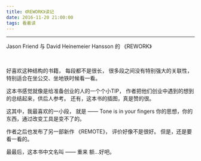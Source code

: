 ```yaml
---
title: 《REWORK》读记
date: 2016-11-20 21:00:00
tags: 看着读
---
```


----------

Jason Friend 与 David Heinemeier Hansson 的 《REWORK》


<!-- more -->
<br/>

好喜欢这种结构的书籍，
每段都不是很长，
很多段之间没有特别强大的关联性，
特别适合在坐公交、坐地铁时候看一看。

这本书感觉就像是给准备创业的人的一个个小TIP，
作者把他们创业中遇到的想到的总结起来，供后人参考。
还有，这本书的插图，真是赞的很。

这其中，我最喜欢的一小段，
就是 —— Tone is in your fingers
你的思想，你的东西，通过改变工具是变不了的。

作者之后也发布了另一部新作 《REMOTE》，
评价好像不是很好。
但是，还是要看一看的。

最最后，这本书中文名叫 —— 重来
额...好吧。